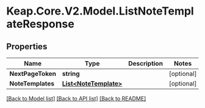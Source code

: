 # Keap.Core.V2.Model.ListNoteTemplateResponse

## Properties

Name | Type | Description | Notes
------------ | ------------- | ------------- | -------------
**NextPageToken** | **string** |  | [optional] 
**NoteTemplates** | [**List&lt;NoteTemplate&gt;**](NoteTemplate.md) |  | [optional] 

[[Back to Model list]](../README.md#documentation-for-models) [[Back to API list]](../README.md#documentation-for-api-endpoints) [[Back to README]](../README.md)

